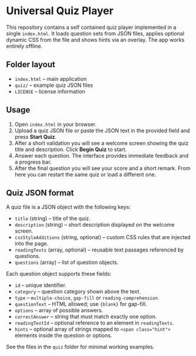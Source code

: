 # Universal Quiz Player

This repository contains a self contained quiz player implemented in a single `index.html`. It loads question sets from JSON files, applies optional dynamic CSS from the file and shows hints via an overlay. The app works entirely offline.

## Folder layout

- `index.html` – main application
- `quiz/` – example quiz JSON files
- `LICENSE` – license information

## Usage

1. Open `index.html` in your browser.
2. Upload a quiz JSON file or paste the JSON text in the provided field and press **Start Quiz**.
3. After a short validation you will see a welcome screen showing the quiz title and description. Click **Begin Quiz** to start.
4. Answer each question. The interface provides immediate feedback and a progress bar.
5. After the final question you will see your score and a short remark. From here you can restart the same quiz or load a different one.

## Quiz JSON format

A quiz file is a JSON object with the following keys:

- `title` (string) – title of the quiz.
- `description` (string) – short description displayed on the welcome screen.
- `cssStyleAdditions` (string, optional) – custom CSS rules that are injected into the page.
- `readingTexts` (array, optional) – reusable text passages referenced by questions.
- `questions` (array) – list of question objects.

Each question object supports these fields:

- `id` – unique identifier.
- `category` – question category shown above the text.
- `type` – `multiple-choice`, `gap-fill` or `reading-comprehension`.
- `questionText` – HTML allowed; use `{blank}` for gap-fill.
- `options` – array of possible answers.
- `correctAnswer` – string that must match exactly one option.
- `readingTextId` – optional reference to an element in `readingTexts`.
- `hints` – optional array of strings mapped to `<span class="hint">` elements inside the question or options.

See the files in the `quiz` folder for minimal working examples.

